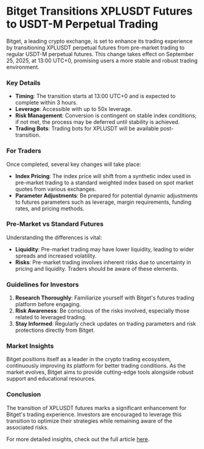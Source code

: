 # Bitget Transitions XPLUSDT Futures to USDT-M Perpetual Trading

Bitget, a leading crypto exchange, is set to enhance its trading experience by transitioning XPLUSDT perpetual futures from pre-market trading to regular USDT-M perpetual futures. This change takes effect on September 25, 2025, at 13:00 UTC+0, promising users a more stable and robust trading environment.

### Key Details
- **Timing**: The transition starts at 13:00 UTC+0 and is expected to complete within 3 hours.
- **Leverage**: Accessible with up to 50x leverage.
- **Risk Management**: Conversion is contingent on stable index conditions; if not met, the process may be deferred until stability is achieved.
- **Trading Bots**: Trading bots for XPLUSDT will be available post-transition.

### For Traders
Once completed, several key changes will take place:
- **Index Pricing**: The index price will shift from a synthetic index used in pre-market trading to a standard weighted index based on spot market quotes from various exchanges.
- **Parameter Adjustments**: Be prepared for potential dynamic adjustments to futures parameters such as leverage, margin requirements, funding rates, and pricing methods.

### Pre-Market vs Standard Futures
Understanding the differences is vital:
- **Liquidity**: Pre-market trading may have lower liquidity, leading to wider spreads and increased volatility.
- **Risks**: Pre-market trading involves inherent risks due to uncertainty in pricing and liquidity. Traders should be aware of these elements.

### Guidelines for Investors
1. **Research Thoroughly**: Familiarize yourself with Bitget's futures trading platform before engaging.
2. **Risk Awareness**: Be conscious of the risks involved, especially those related to leveraged trading.
3. **Stay Informed**: Regularly check updates on trading parameters and risk protections directly from Bitget.

### Market Insights
Bitget positions itself as a leader in the crypto trading ecosystem, continuously improving its platform for better trading conditions. As the market evolves, Bitget aims to provide cutting-edge tools alongside robust support and educational resources.

### Conclusion
The transition of XPLUSDT futures marks a significant enhancement for Bitget's trading experience. Investors are encouraged to leverage this transition to optimize their strategies while remaining aware of the associated risks.

For more detailed insights, check out the full article [here](https://chain-base.xyz/bitget-transitions-xplusdt-futures-to-usdt-m-perpetual-trading).
